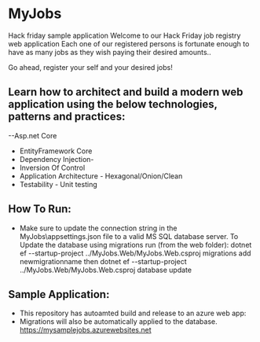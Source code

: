 # MyJobs
Hack friday sample application
Welcome to our Hack Friday job registry web application
Each one of our registered persons is fortunate enough to have as many jobs as they wish paying their desired amounts..

Go ahead, register your self and your desired jobs!

## Learn how to architect and build a modern web application using the below technologies, patterns and practices:
--Asp.net Core
- EntityFramework Core
- Dependency Injection- 
- Inversion Of Control
- Application Architecture - Hexagonal/Onion/Clean
- Testability - Unit testing

## How To Run:
- Make sure to update the connection string in the MyJobs\appsettings.json file to a valid MS SQL database server.
To Update the database using migrations run (from the web folder):
dotnet ef --startup-project ../MyJobs.Web/MyJobs.Web.csproj  migrations add newmigrationname
 then
dotnet ef --startup-project ../MyJobs.Web/MyJobs.Web.csproj  database update



## Sample Application:
- This repository has autoamted build and release to an azure web app:
- Migrations will also be automatically applied to the database.
https://mysamplejobs.azurewebsites.net
